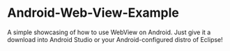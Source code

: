 Android-Web-View-Example
========================
A simple showcasing of how to use WebView on Android. Just give it a download into Android Studio or your Android-configured
distro of Eclipse!
